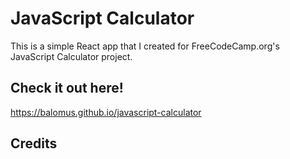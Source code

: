 # JavaScript Calculator

This is a simple React app that I created for FreeCodeCamp.org's JavaScript Calculator project.

## Check it out here!
https://balomus.github.io/javascript-calculator

## Credits
